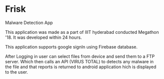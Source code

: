 # Frisk
Malware Detection App

This application was made as a part of IIIT hyderabad conducted Megathon '18. It was developed within 24 hours.

This application supports google signIn using Firebase database.

After Logging in user can select files from device and send them to a FTP server. Which then calls an API (VIRUS TOTAL) to detects any malware in the file and that reports is returned to android application hich is displayed to the user.
